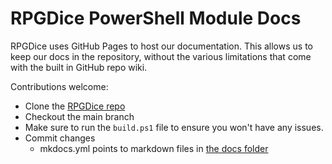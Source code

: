 # RPGDice PowerShell Module Docs

RPGDice uses GitHub Pages to host our documentation. This allows us to keep our docs in the repository, without the various limitations that come with the built in GitHub repo wiki.

Contributions welcome:

* Clone the [RPGDice repo](https://github.com/HeyItsGilbert/RPGDice)
* Checkout the main branch
* Make sure to run the `build.ps1` file to ensure you won't have any issues.
* Commit changes
  * mkdocs.yml points to markdown files in [the docs folder](https://github.com/HeyItsGilbert/RPGDice/tree/main/docs)
